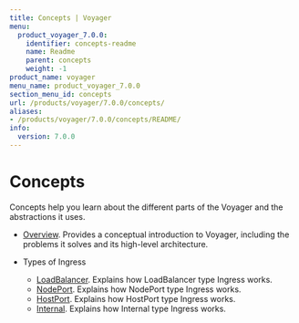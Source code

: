 ```yaml
---
title: Concepts | Voyager
menu:
  product_voyager_7.0.0:
    identifier: concepts-readme
    name: Readme
    parent: concepts
    weight: -1
product_name: voyager
menu_name: product_voyager_7.0.0
section_menu_id: concepts
url: /products/voyager/7.0.0/concepts/
aliases:
- /products/voyager/7.0.0/concepts/README/
info:
  version: 7.0.0
---
```


# Concepts

Concepts help you learn about the different parts of the Voyager and the abstractions it uses.

- [Overview](/products/voyager/7.0.0/concepts/overview). Provides a conceptual introduction to Voyager, including the problems it solves and its high-level architecture.

- Types of Ingress
  - [LoadBalancer](/products/voyager/7.0.0/concepts/ingress-types/loadbalancer). Explains how LoadBalancer type Ingress works.
  - [NodePort](/products/voyager/7.0.0/concepts/ingress-types/nodeport). Explains how NodePort type Ingress works.
  - [HostPort](/products/voyager/7.0.0/concepts/ingress-types/hostport). Explains how HostPort type Ingress works.
  - [Internal](/products/voyager/7.0.0/concepts/ingress-types/internal). Explains how Internal type Ingress works.
